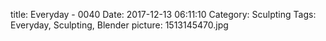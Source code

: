 title: Everyday - 0040
Date: 2017-12-13 06:11:10
Category: Sculpting
Tags: Everyday, Sculpting, Blender
picture: 1513145470.jpg
